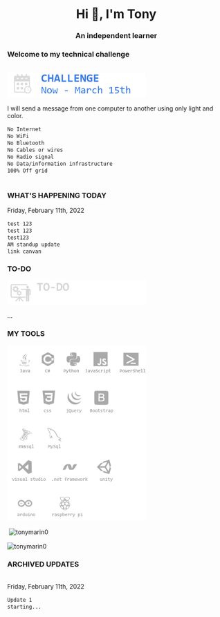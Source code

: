     
<h1 align="center">Hi 👋, I'm Tony</h1>
<h3 align="center">An independent learner</h3> 

<h3 align="left">Welcome to my technical challenge</h3><br>
<img src="https://github.com/tonymarin0/tonymarin0/blob/master/Calendar_when.png" alt="ok">
<p>
I will send a message from one computer to another using only light and color.
    
    No Internet
    No WiFi
    No Bluetooth
    No Cables or wires
    No Radio signal
    No Data/information infrastructure
    100% Off grid
<h1 align="center"></h1>
    
<h3>WHAT'S HAPPENING TODAY</h3>
</p>
Friday, February 11th, 2022
    
    test 123
    test 123
    test123
    AM standup update
    link canvan
    
</p>
    


<h3 align="left">TO-DO</h3>
<img src="https://github.com/tonymarin0/tonymarin0/blob/master/to-do.png" alt="ok">
<p>

<p align="left">...
</p>
<h3 align="left">MY TOOLS</h3>
<img src="https://github.com/tonymarin0/tonymarin0/blob/master/new_logos28.png" alt="ok">
<p>
    
<p>&nbsp;<img align="center" src="https://github-readme-stats.vercel.app/api?username=tonymarin0&show_icons=true&locale=en" alt="tonymarin0" /></p>

<p><img align="center" src="https://github-readme-streak-stats.herokuapp.com/?user=tonymarin0&" alt="tonymarin0" /></p>
<h3 align="left">ARCHIVED UPDATES</h3><br>
Friday, February 11th, 2022

    Update 1
    starting...
</p>
